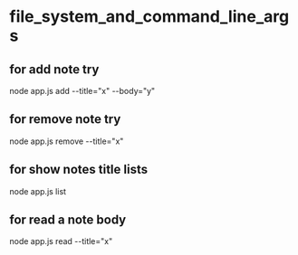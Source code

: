 # file_system_and_command_line_args


## for add note try
>>
node app.js add --title="x" --body="y"

## for remove note try
>>
node app.js remove --title="x"

## for show notes title lists
>>
node app.js list

## for read a note body
>>
node app.js read --title="x"

